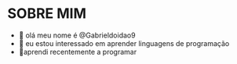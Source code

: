 # SOBRE MIM
- 👋 olá meu nome é @Gabrieldoidao9
- 👀 eu estou interessado em aprender linguagens de programação
- 🌻aprendi recentemente a programar 

<!---
Gabrieldoidao9/Gabrieldoidao9 is a ✨ special ✨ repository because its `README.md` (this file) appears on your GitHub profile.
You can click the Preview link to take a look at your changes.
--->

